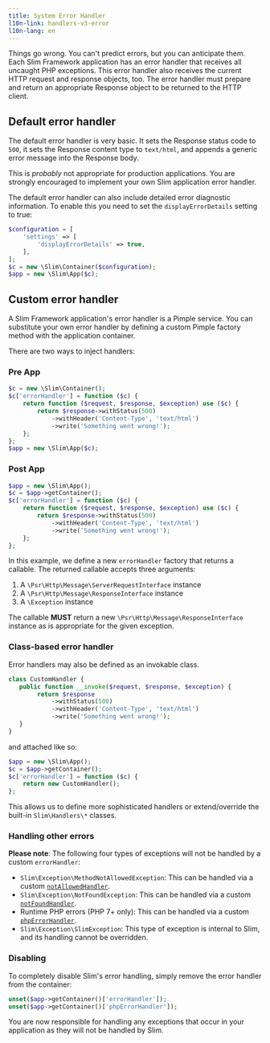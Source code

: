```yaml
---
title: System Error Handler
l10n-link: handlers-v3-error
l10n-lang: en
---
```


Things go wrong. You can't predict errors, but you can anticipate them. Each Slim Framework application has an error handler that receives all uncaught PHP exceptions. This error handler also receives the current HTTP request and response objects, too. The error handler must prepare and return an appropriate Response object to be returned to the HTTP client.

## Default error handler

The default error handler is very basic. It sets the Response status code to `500`, it sets the Response content type to `text/html`, and appends a generic error message into the Response body.

This is _probably_ not appropriate for production applications. You are strongly encouraged to implement your own Slim application error handler.

The default error handler can also include detailed error diagnostic information. To enable this you need to set the `displayErrorDetails` setting to true:

```php
$configuration = [
    'settings' => [
        'displayErrorDetails' => true,
    ],
];
$c = new \Slim\Container($configuration);
$app = new \Slim\App($c);
```

## Custom error handler

A Slim Framework application's error handler is a Pimple service. You can substitute your own error handler by defining a custom Pimple factory method with the application container.

There are two ways to inject handlers:

### Pre App

```php
$c = new \Slim\Container();
$c['errorHandler'] = function ($c) {
    return function ($request, $response, $exception) use ($c) {
        return $response->withStatus(500)
            ->withHeader('Content-Type', 'text/html')
            ->write('Something went wrong!');
    };
};
$app = new \Slim\App($c);
```

### Post App

```php
$app = new \Slim\App();
$c = $app->getContainer();
$c['errorHandler'] = function ($c) {
    return function ($request, $response, $exception) use ($c) {
        return $response->withStatus(500)
            ->withHeader('Content-Type', 'text/html')
            ->write('Something went wrong!');
    };
};
```

In this example, we define a new `errorHandler` factory that returns a callable. The returned callable accepts three arguments:

1. A `\Psr\Http\Message\ServerRequestInterface` instance
2. A `\Psr\Http\Message\ResponseInterface` instance
3. A `\Exception` instance

The callable **MUST** return a new `\Psr\Http\Message\ResponseInterface` instance as is appropriate for the given exception.

### Class-based error handler

Error handlers may also be defined as an invokable class.

```php
class CustomHandler {
   public function __invoke($request, $response, $exception) {
        return $response
            ->withStatus(500)
            ->withHeader('Content-Type', 'text/html')
            ->write('Something went wrong!');
   }
}
```

and attached like so:

```php
$app = new \Slim\App();
$c = $app->getContainer();
$c['errorHandler'] = function ($c) {
    return new CustomHandler();
};
```

This allows us to define more sophisticated handlers or extend/override the
built-in `Slim\Handlers\*` classes.

### Handling other errors

**Please note**: The following four types of exceptions will not be handled by a custom `errorHandler`:

- `Slim\Exception\MethodNotAllowedException`: This can be handled via a custom [`notAllowedHandler`](/docs/v3/handlers/not-allowed.html).
- `Slim\Exception\NotFoundException`: This can be handled via a custom [`notFoundHandler`](/docs/v3/handlers/not-found.html).
- Runtime PHP errors (PHP 7+ only): This can be handled via a custom [`phpErrorHandler`](/docs/v3/handlers/php-error.html).
- `Slim\Exception\SlimException`: This type of exception is internal to Slim, and its handling cannot be overridden.

### Disabling

To completely disable Slim's error handling, simply remove the error handler from the container:

```php
unset($app->getContainer()['errorHandler']);
unset($app->getContainer()['phpErrorHandler']);
```

You are now responsible for handling any exceptions that occur in your application as they will not be handled by Slim.
